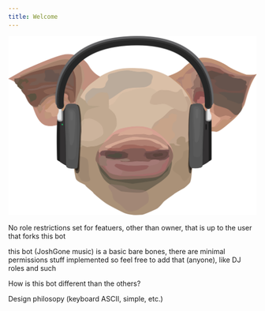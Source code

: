 ```yaml
---
title: Welcome
---
```


<img
    src = "assets/jgmusic_no_bg.svg"
    alt="Just Good Music .svg logo with transparent background"
    title="Just Good Music logo in all its magnificence. Before anyone points out inconsistencies with the headphone placement, please note the ears are only decorations and this is actually a human in a pig suit."
/>

No role restrictions set for featuers, other than owner, that is up to the user that forks this bot

this bot (JoshGone music) is a basic bare bones, there are minimal permissions stuff implemented so feel free to add that (anyone), like DJ roles and such

How is this bot different than the others?

Design philosopy (keyboard ASCII, simple, etc.)
